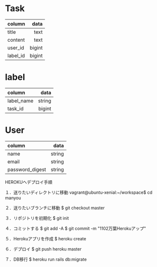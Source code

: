 # Task
  |column|data|
  |:--|--:|
  |title|text|
  |content|text|
  |user_id|bigint|
  |label_id|bigint|

# label
  |column|data|
  |:--|--:|
  |label_name|string|
  |task_id|bigint|

# User
  |column|data|
  |:--|--:|
  |name|string|
  |email|string|
  |password_digest|string|

  HEROKUへデプロイ手順


１．送りたいディレクトリに移動
vagrant@ubuntu-xenial:~/workspace$ cd manyou

２．送りたいブランチに移動
$ git checkout master

３．リポジトリを初期化
$ git init

４．コミットする
$ git add -A $ git commit -m "1102万葉Herokuアップ"

５．Herokuアプリを作成
$ heroku create

６．デプロイ
$ git push heroku master

７．DB移行
$ heroku run rails db:migrate

